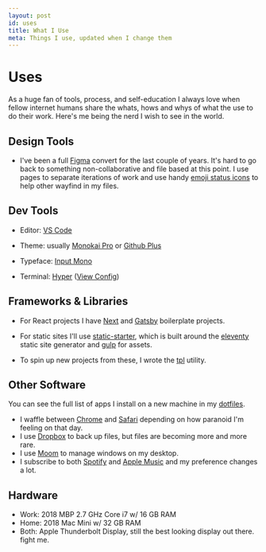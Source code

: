 ```yaml
---
layout: post
id: uses
title: What I Use
meta: Things I use, updated when I change them
---
```


# Uses

As a huge fan of tools, process, and self-education I always love when fellow internet humans share the whats, hows and whys of what the use to do their work. Here's me being the nerd I wish to see in the world.

## Design Tools

- I've been a full [Figma](https://figma.com) convert for the last couple of years. It's hard to go back to something non-collaborative and file based at this point. I use pages to separate iterations of work and use handy [emoji status icons]() to help other wayfind in my files.

## Dev Tools

- Editor: [VS Code]()
- Theme: usually [Monokai Pro]() or [Github Plus]()
- Typeface: [Input Mono]()

- Terminal: [Hyper]() ([View Config]())

## Frameworks & Libraries

- For React projects I have [Next](https://github.com/jmegs/next-base) and [Gatsby](https://github.com/jmegs/gatsby-base) boilerplate projects.

- For static sites I'll use [static-starter](https://github.com/jmegs/static-starter), which is built around the [eleventy]() static site generator and [gulp]() for assets.
- To spin up new projects from these, I wrote the [tpl](https://github.com/jmegs/tpl) utility.

## Other Software

You can see the full list of apps I install on a new machine in my [dotfiles](https://github.com/jmegs/dotfiles/blob/master/Brewfile).

- I waffle between [Chrome]() and [Safari]() depending on how paranoid I'm feeling on that day.
- I use [Dropbox]() to back up files, but files are becoming more and more rare.
- I use [Moom]() to manage windows on my desktop.
- I subscribe to both [Spotify]() and [Apple Music]() and my preference changes a lot.

## Hardware

- Work: 2018 MBP 2.7 GHz Core i7 w/ 16 GB RAM
- Home: 2018 Mac Mini w/ 32 GB RAM
- Both: Apple Thunderbolt Display, still the best looking display out there. fight me.
